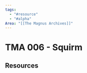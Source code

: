 ```yaml
---
tags:
  - "#resource"
  - "#alpha"
Area: "[[The Magnus Archives]]"
---
```


# TMA 006 - Squirm


## Resources


